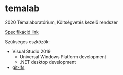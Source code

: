 # temalab
2020 Témalaboratórium, Költségvetés kezelő rendszer

[Specifikáció link](https://docs.google.com/document/d/1HHX3JlVtrpjTM0gA1qdPhZj1hjptgzUKaxG-U_PLkKs/edit?usp=sharing)

Szükséges eszközök:

- Visual Studio 2019
	- Universal Windows Platform development
	- .NET desktop development
- [git-lfs](https://git-lfs.github.com/)
